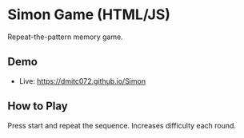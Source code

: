 # Simon Game (HTML/JS)
Repeat-the-pattern memory game.

## Demo
- Live: https://dmitc072.github.io/Simon

## How to Play
Press start and repeat the sequence. Increases difficulty each round.

